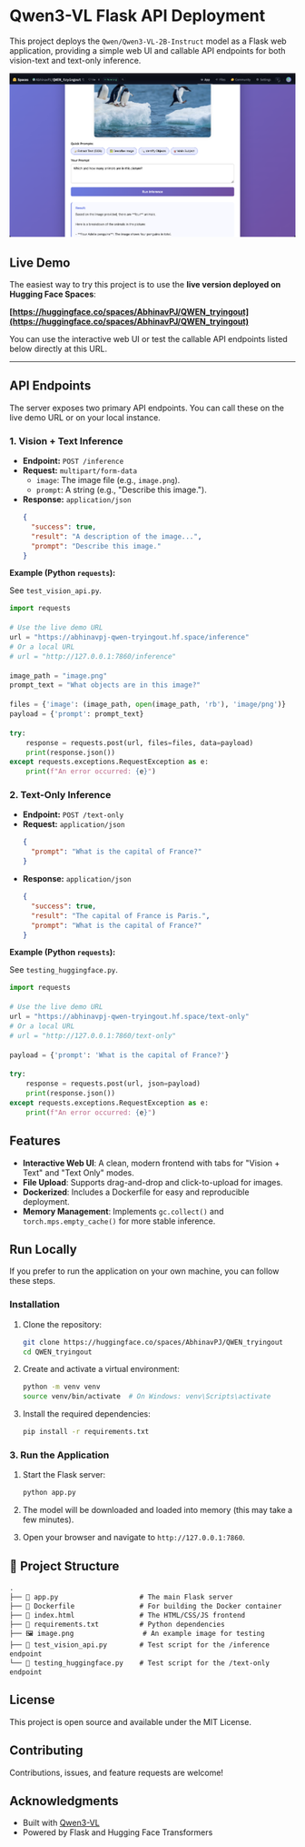 # Qwen3-VL Flask API Deployment

This project deploys the `Qwen/Qwen3-VL-2B-Instruct` model as a Flask web application, providing a simple web UI and callable API endpoints for both vision-text and text-only inference.

![alt text](https://github.com/AbhinavPJ/QWEN/blob/main/result.png?raw=true)

##  Live Demo

The easiest way to try this project is to use the **live version deployed on Hugging Face Spaces**:

**[https://huggingface.co/spaces/AbhinavPJ/QWEN_tryingout](https://huggingface.co/spaces/AbhinavPJ/QWEN_tryingout)**

You can use the interactive web UI or test the callable API endpoints listed below directly at this URL.

---

## API Endpoints

The server exposes two primary API endpoints. You can call these on the live demo URL or on your local instance.

### 1. Vision + Text Inference

* **Endpoint:** `POST /inference`
* **Request:** `multipart/form-data`
    * `image`: The image file (e.g., `image.png`).
    * `prompt`: A string (e.g., "Describe this image.").
* **Response:** `application/json`
    ```json
    {
      "success": true,
      "result": "A description of the image...",
      "prompt": "Describe this image."
    }
    ```

**Example (Python `requests`):**

See `test_vision_api.py`.

```python
import requests

# Use the live demo URL
url = "https://abhinavpj-qwen-tryingout.hf.space/inference"
# Or a local URL
# url = "http://127.0.0.1:7860/inference"

image_path = "image.png"
prompt_text = "What objects are in this image?"

files = {'image': (image_path, open(image_path, 'rb'), 'image/png')}
payload = {'prompt': prompt_text}

try:
    response = requests.post(url, files=files, data=payload)
    print(response.json())
except requests.exceptions.RequestException as e:
    print(f"An error occurred: {e}")
```

### 2. Text-Only Inference

* **Endpoint:** `POST /text-only`
* **Request:** `application/json`
    ```json
    {
      "prompt": "What is the capital of France?"
    }
    ```
* **Response:** `application/json`
    ```json
    {
      "success": true,
      "result": "The capital of France is Paris.",
      "prompt": "What is the capital of France?"
    }
    ```

**Example (Python `requests`):**

See `testing_huggingface.py`.

```python
import requests

# Use the live demo URL
url = "https://abhinavpj-qwen-tryingout.hf.space/text-only"
# Or a local URL
# url = "http://127.0.0.1:7860/text-only"

payload = {'prompt': 'What is the capital of France?'}

try:
    response = requests.post(url, json=payload)
    print(response.json())
except requests.exceptions.RequestException as e:
    print(f"An error occurred: {e}")
```

## Features

* **Interactive Web UI**: A clean, modern frontend with tabs for "Vision + Text" and "Text Only" modes.
* **File Upload**: Supports drag-and-drop and click-to-upload for images.
* **Dockerized**: Includes a Dockerfile for easy and reproducible deployment.
* **Memory Management**: Implements `gc.collect()` and `torch.mps.empty_cache()` for more stable inference.

## Run Locally

If you prefer to run the application on your own machine, you can follow these steps.

### Installation

1. Clone the repository:
   ```bash
   git clone https://huggingface.co/spaces/AbhinavPJ/QWEN_tryingout
   cd QWEN_tryingout
   ```

2. Create and activate a virtual environment:
   ```bash
   python -m venv venv
   source venv/bin/activate  # On Windows: venv\Scripts\activate
   ```

3. Install the required dependencies:
   ```bash
   pip install -r requirements.txt
   ```

### 3. Run the Application

1. Start the Flask server:
   ```bash
   python app.py
   ```

2. The model will be downloaded and loaded into memory (this may take a few minutes).

3. Open your browser and navigate to `http://127.0.0.1:7860`.


## 📁 Project Structure

```
.
├── 🚀 app.py                    # The main Flask server
├── 📄 Dockerfile                # For building the Docker container
├── 🎨 index.html                # The HTML/CSS/JS frontend
├── 📝 requirements.txt          # Python dependencies
├── 🖼️ image.png                 # An example image for testing
├── 🔬 test_vision_api.py        # Test script for the /inference endpoint
└── 🔬 testing_huggingface.py    # Test script for the /text-only endpoint
```

## License

This project is open source and available under the MIT License.

##  Contributing

Contributions, issues, and feature requests are welcome!

##  Acknowledgments

* Built with [Qwen3-VL](https://huggingface.co/Qwen/Qwen3-VL-2B-Instruct)
* Powered by Flask and Hugging Face Transformers